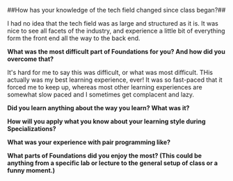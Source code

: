 ##How has your knowledge of the tech field changed since class began?##

I had no idea that the tech field was as large and structured as it is. It was nice to see all facets of the industry, and experience a little bit of everything form the front end all the way to the back end.

**What was the most difficult part of Foundations for you? And how did you overcome that?**

It's hard for me to say this was difficult, or what was most difficult. THis actually was my best learning experience, ever! It was so fast-paced that it forced me to keep up, whereas most other learning experiences are somewhat slow paced and I sometimes get complacent and lazy.

**Did you learn anything about the way you learn? What was it?**



**How will you apply what you know about your learning style during Specializations?**

**What was your experience with pair programming like?**

**What parts of Foundations did you enjoy the most? (This could be anything from a specific lab or lecture to the general setup of class or a funny moment.)**

